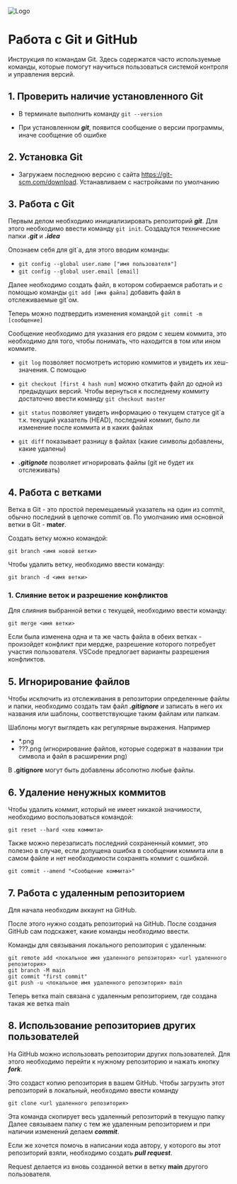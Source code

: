![Logo](gitIcon.png)
# Работа с Git и GitHub

Инструкция по командам Git. Здесь содержатся часто используемые команды, которые помогут научиться пользоваться системой контроля и управления версий.

## 1. Проверить наличие установленного Git
* В терминале выполнить команду `git --version`

* При установленном ***git***, появится сообщение о версии программы, иначе сообщение об ошибке

## 2. Установка Git
* Загружаем последнюю версию с сайта https://git-scm.com/download.
Устанавливаем с настройками по умолчанию

## 3. Работа с Git

Первым делом необходимо инициализировать репозиторий ***git***. Для этого необходимо ввести команду `git init`.
Создадутся технические папки  ***.git*** и ***.idea***

Опознаем себя для git\`а, для этого вводим команды:
* `git config --global user.name ["имя пользователя"]`
* `git config --global user.email [email]`

Далее необходимо создать файл, в котором собираемся работать и с помощью команды `git add [имя файла]` добавить файл в отслеживаемые git`ом.

Теперь можно подтвердить изменения командой `git commit -m [сообщение]`

Сообщение необходимо для указания его рядом с хешем коммита, это необходимо для того, чтобы понимать, что находится в том или ином коммите.

* `git log` позволяет посмотреть историю коммитов и увидеть их хеш-значения. С помощью  
* `git checkout [first 4 hash num]` можно откатить файл до одной из предыдущих версий. Чтобы вернуться к последнему коммиту достаточно ввести команду `git checkout master`
* `git status` позволяет увидеть информацию о текущем статусе git`а т.к. текущий указатель (HEAD), последний коммит, было ли изменение после коммита и в каких файлах
* `git diff` показывает разницу в файлах (какие символы добавлены, какие удалены)

* ___.gitignote___ позволяет игнорировать файлы (git не будет их отслеживать)
## 4. Работа с ветками

Ветка в Git - это простой перемещаемый указатель на один из commit, обычно последний в цепочке commit`ов.
По умолчанию имя основной ветки в Git - **mater**.

Создать ветку можно командой:
```
git branch <имя новой ветки>
```

Чтобы удалить ветку, необходимо ввести команду:
```
git branch -d <имя ветки>
```

### 1. Слияние веток и разрешение конфликтов

Для слияния выбранной ветки с текущей, необходимо ввести команду:
```
git merge <имя ветки>
```

Если была изменена одна и та же часть файла в обеих ветках - произойдет конфликт при мердже, разрешение которого потребует участия пользователя. VSCode предлогает варианты разрешения конфликтов.

## 5. Игнорирование файлов

Чтобы исключить из отслеживания в репозитории определенные файлы и папки, необходимо создать там файл ***.gitignore*** и записать в него их названия или шаблоны, соответствующие таким файлам или папкам.

Шаблоны могут выглядеть как регулярные выражения. Например
* *.png
* ???.png (игнорирование файлов, которые содержат в названии три символа и файл в расширении png)

В **.gitignore** могут быть добавлены абсолютно любые файлы.

## 6. Удаление ненужных коммитов

Чтобы удалить коммит, который не имеет никакой значимости, необходимо воспользоваться командой:
```
git reset --hard <хеш коммита>
```

Также можно перезаписать последний сохраненный коммит, это полезно в случае, если допущена ошибка в сообщении коммита или в самом файле и нет необходимости сохранять коммит с ошибкой.
```
git commit --amend "<Сообщение коммита>"
```
## 7. Работа с удаленным репозиторием

Для начала необходим аккаунт на GitHub.

После этого нужно создать репозиторий на GitHub. После создания GitHub сам подскажет, какие команды необходимо ввести.

Команды для связывания локального репозитория с удаленным:
```
git remote add <локальное имя удаленного репозитория> <url удаленного репозитория>
git branch -M main
git commit "first commit"
git push -u <локальное имя удаленного репозитория> main
```
Теперь ветка main связана с удаленным репозиторием, где создана такая же ветка main

## 8. Использование репозиториев других пользователей

На GitHub можно использовать репозитории других пользователей. Для этого необходимо перейти к нужному репозиторию и нажать кнопку ***fork***.

Это создаст копию репозитория в вашем GitHub. Чтобы загрузить этот репозиторий в локальный, необходимо ввести команду
```
git clone <url удаленного репозитория>
```
Эта команда скопирует весь удаленный репозиторий в текущую папку
Далее связываем папку с тем же удаленным репозиторием и при наличии изменений делаем ***commit***.

Если же хочется помочь в написании кода автору, у которого вы этот репозиторий взяли, необходимо создать ***pull request***.

Request делается из вновь созданной ветки в ветку **main** другого пользователя.
